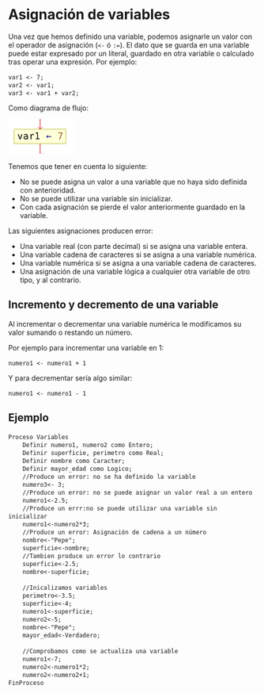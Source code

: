 # Asignación de variables

Una vez que hemos definido una variable, podemos asignarle un valor con el operador de asignación (`<-` ó `:=`). El dato que se guarda en una variable puede estar expresado por un literal, guardado en otra variable o calculado tras operar una expresión. Por ejemplo:

	var1 <- 7;
	var2 <- var1;
	var3 <- var1 + var2;

Como diagrama de flujo:

![asignacion](img/asignacion.png)

Tenemos que tener en cuenta lo siguiente:

* No se puede asigna un valor a una variable que no haya sido definida con anterioridad.
* No se puede utilizar una variable sin inicializar.
* Con cada asignación se pierde el valor anteriormente guardado en la variable.

Las siguientes asignaciones producen error:

* Una variable real (con parte decimal) si se asigna una variable entera.
* Una variable cadena de caracteres si se asigna a una variable numérica.
* Una variable numérica si se asigna a una variable cadena de caracteres.
* Una asignación de una variable lógica a cualquier otra variable de otro tipo, y al contrario.

## Incremento y decremento de una variable

Al incrementar o decrementar una variable numérica le modificamos su valor sumando o restando un número.

Por ejemplo para incrementar una variable en 1:

	numero1 <- numero1 + 1

Y para decrementar sería algo similar:

	numero1 <- numero1 - 1

## Ejemplo

	Proceso Variables
		Definir numero1, numero2 como Entero;
		Definir superficie, perimetro como Real;
		Definir nombre como Caracter;
		Definir mayor_edad como Logico;	
		//Produce un error: no se ha definido la variable
		numero3<- 3;
		//Produce un error: no se puede asignar un valor real a un entero
		numero1<-2.5;
		//Produce un errr:no se puede utilizar una variable sin inicializar
		numero1<-numero2*3;
		//Produce un error: Asignación de cadena a un número
		nombre<-"Pepe";
		superficie<-nombre;
		//Tambien produce un error lo contrario
		superficie<-2.5;
		nombre<-superficie;
		
		//Inicalizamos variables
		perimetro<-3.5;
		superficie<-4;
		numero1<-superficie;
		numero2<-5;
		nombre<-"Pepe";
		mayor_edad<-Verdadero;
		
		//Comprobamos como se actualiza una variable
		numero1<-7;
		numero2<-numero1*2;
		numero2<-numero2+1;
	FinProceso
